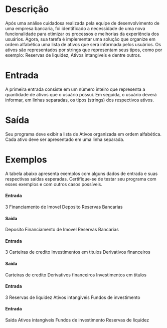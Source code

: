 # Descrição
<p>
Após uma análise cuidadosa realizada pela equipe de desenvolvimento de uma empresa bancaria, foi identificado a necessidade de uma nova funcionalidade para otimizar os processos e melhorias da experiência dos usuários. Agora, sua tarefa é implementar uma solução que organize em ordem alfabética uma lista de ativos que será informada pelos usuários. Os ativos são representados por strings que representam seus tipos, como por exemplo: Reservas de liquidez, Ativos intangiveis e dentre outros.
</p>


# Entrada
A primeira entrada consiste em um número inteiro que representa a  quantidade de ativos que o usuário possui. Em seguida, o usuário deverá  informar, em linhas separadas, os tipos (strings) dos respectivos ativos.

# Saída
Seu programa deve exibir a lista de Ativos organizada em ordem alfabética. Cada ativo deve ser apresentado em uma linha separada.

# Exemplos
A tabela abaixo apresenta exemplos com alguns dados de entrada e suas respectivas saídas esperadas. Certifique-se de testar seu programa com esses exemplos e com outros casos possíveis.

#### Entrada
3
Financiamento de Imovel
Deposito
Reservas Bancarias

#### Saida 	
Deposito
Financiamento de Imovel
Reservas Bancarias

#### Entrada
3
Carteiras de credito
Investimentos em titulos
Derivativos financeiros	

#### Saida
Carteiras de credito
Derivativos financeiros
Investimentos em titulos

#### Entrada
3
Reservas de liquidez
Ativos intangiveis
Fundos de investimento	

#### Entrada
 Saida
Ativos intangiveis
Fundos de investimento
Reservas de liquidez